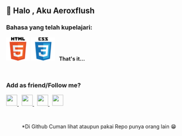 ## 👋 Halo , Aku Aeroxflush

### Bahasa yang telah kupelajari:
<img height="64" width="64" src="https://raw.githubusercontent.com/github/explore/80688e429a7d4ef2fca1e82350fe8e3517d3494d/topics/html/html.png" /> <img height="64" width="64" src="https://raw.githubusercontent.com/github/explore/80688e429a7d4ef2fca1e82350fe8e3517d3494d/topics/css/css.png" />  &nbsp; **That's it...**

&nbsp;
### Add as friend/Follow me?
<a href="https://www.discordapp.com/users/574176914483445760"> 
  <img height="30" width="30" src="https://discord.com/assets/3437c10597c1526c3dbd98c737c2bcae.svg">
</a> &nbsp;
<a href="https://steamcommunity.com/id/saucyrendang/"> 
  <img height="30" width="30" src="https://static.wikia.nocookie.net/logopedia/images/5/56/Steam_Icon_2014.svg/revision/latest/scale-to-width-down/512?cb=20190826175003">
</a> &nbsp;
<a href="https://open.spotify.com/user/31rti3haf32ud5p4xiwmmz7wwc3a"> 
  <img height="30" width="30" src="https://www.freepnglogos.com/uploads/spotify-logo-png/file-spotify-logo-png-4.png">
</a> &nbsp;
<a href="https://www.reddit.com/user/Aeroxflush"> 
  <img height="30" width="30" src="https://www.redditinc.com/assets/images/site/reddit-logo.png">
</a>

&nbsp;
<p align="center">*Di Github Cuman lihat ataupun pakai Repo punya orang lain 😁</p>
